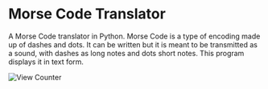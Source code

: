 # Morse Code Translator
A Morse Code translator in Python. Morse Code is a type of encoding made up of dashes and dots. It can be written but it is meant to be transmitted as a sound, with dashes as long notes and dots short notes. This program displays it in text form.

![View Counter](https://view-counter.tobyhagan.com/?user=ShashCode2348/MorseCodeTranslator)
